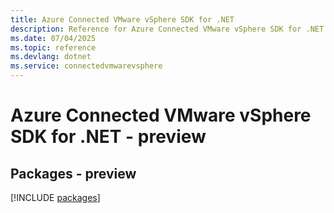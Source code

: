 ```yaml
---
title: Azure Connected VMware vSphere SDK for .NET
description: Reference for Azure Connected VMware vSphere SDK for .NET
ms.date: 07/04/2025
ms.topic: reference
ms.devlang: dotnet
ms.service: connectedvmwarevsphere
---
```

# Azure Connected VMware vSphere SDK for .NET - preview
## Packages - preview
[!INCLUDE [packages](connected-vmware-vsphere-index.md)]